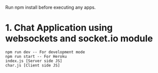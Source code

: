 Run npm install before executing any apps.

# 1. Chat Application using websockets and socket.io module
    npm run dev -- For development mode
    npm run start -- For Heroku
    index.js [Server side JS]
    char.js [Client side JS]
